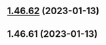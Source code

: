 ## [1.46.62](https://github.com/EddieHubCommunity/LinkFree/compare/v1.46.61...v1.46.62) (2023-01-13)



## 1.46.61 (2023-01-13)



